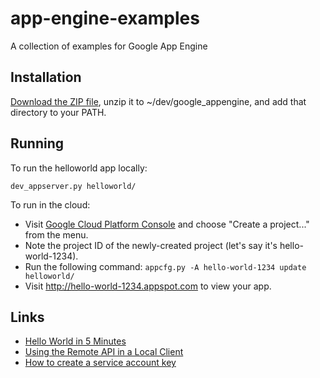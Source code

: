 # app-engine-examples

A collection of examples for Google App Engine

## Installation

[Download the ZIP file](https://cloud.google.com/appengine/downloads#Google_App_Engine_SDK_for_Python), unzip it to ~/dev/google_appengine, and add that directory to your PATH.

## Running

To run the helloworld app locally:

```
dev_appserver.py helloworld/
```

To run in the cloud:

- Visit [Google Cloud Platform Console](https://console.cloud.google.com) and choose "Create a project..." from the menu.
- Note the project ID of the newly-created project (let's say it's hello-world-1234).
- Run the following command: `appcfg.py -A hello-world-1234 update helloworld/`
- Visit http://hello-world-1234.appspot.com to view your app.

## Links

- [Hello World in 5 Minutes](https://cloud.google.com/appengine/docs/python/)
- [Using the Remote API in a Local Client](https://cloud.google.com/appengine/docs/python/tools/remoteapi#using_the_remote_api_in_a_local_client)
- [How to create a service account key](https://developers.google.com/identity/protocols/application-default-credentials#howtheywork)
